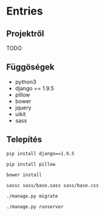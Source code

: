 # Entries
## Projektről

TODO

## Függöségek
- python3
- django == 1.9.5
- pillow
- bower
- jquery
- uikit
- sass

## Telepítés

````pip install django==1.9.5````

````pip install pillow````

````bower install````

````sassc sass/base.sass sass/base.css````

````./manage.py migrate````

````./manage.py runserver````
